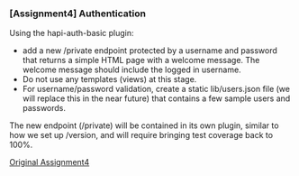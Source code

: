 ### [Assignment4] Authentication 

Using the hapi-auth-basic plugin: 
* add a new /private endpoint protected by a username and password that returns a 
  simple HTML page with a welcome message.  The welcome message should include the logged in username. 
* Do not use any templates (views) at this stage. 
* For username/password validation, create a static lib/users.json file 
  (we will replace this in the near future) that contains a few sample users and passwords.

The new endpoint (/private) will be contained in its own plugin, similar to how we set up /version, 
and will require bringing test coverage back to 100%.

[Original Assignment4](https://github.com/hapijs/university/issues/118)

